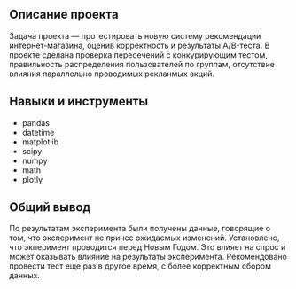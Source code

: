 ## Описание проекта

Задача проекта — протестировать новую систему рекомендации интернет-магазина, оценив корректность и результаты A/B-теста. 
В проекте сделана проверка пересечений с конкурирующим тестом, правильность распределения пользователей по группам, отсутствие влияния параллельно проводимых рекланмых акций.

## Навыки и инструменты

* pandas 
* datetime 
* matplotlib 
* scipy 
* numpy 
* math 
* plotly 

 ## Общий вывод

По результатам эксперимента были получены данные, говорящие о том, что эксперимент не принес ожидаемых изменений. Установлено, что экперимент проводится перед Новым Годом. Это влияет на спрос и может оказывать влияние на результаты эксперимента. Рекомендовано провести тест еще раз в другое время, с более корректным сбором данных.
